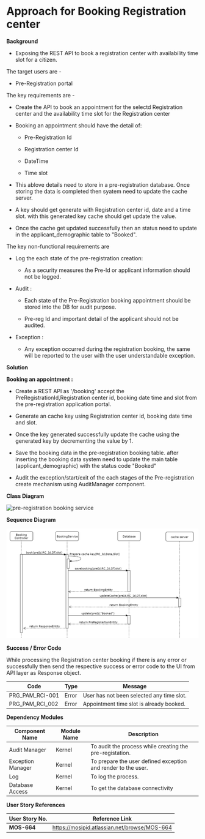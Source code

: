 
# Approach for Booking Registration center

**Background**
- Exposing the REST API to book a registration center with availability time slot for a citizen.

The target users are -
   - Pre-Registration portal

The key requirements are -

-   Create the API to book an appointment for the selectd Registration center and the availability time slot for the Registration center

-   Booking an appointment should have the detail of:

    -   Pre-Registration Id

    -   Registration center Id

    -   DateTime

    -   Time slot

- This ablove details need to store in a pre-registration database. Once storing the data is completed then syatem need to update the cache server.

- A key should get generate with Registration center id, date and a time slot. with this generated key cache should get update the value.

-  Once the cache get updated successfully then an status need to update in the applicant_demographic table to "Booked".

The key non-functional requirements are

-   Log the each state of the pre-registration creation:

    -   As a security measures the Pre-Id or applicant information should
        not be logged.

-   Audit :

    -   Each state of the Pre-Registration booking appointment should be stored into the DB
        for audit purpose.

    -   Pre-reg Id and important detail of the applicant should not be audited.

-   Exception :

    -   Any exception occurred during the registration booking, the same will
        be reported to the user with the user understandable exception.

**Solution**

**Booking an appointment :**

-   Create a REST API as '/booking' accept the PreRegistrationId,Registration center id, booking date time and slot from the pre-registration application portal.

-   Generate an cache key using Registration center id, booking date time and slot.

-   Once the key generated successfully update the cache using the generated key by decrementing the value by 1.

-   Save the booking data in the pre-registration booking table. after inserting the booking data system need to update the main table (applicant_demographic) with the status code "Booked"

-   Audit the exception/start/exit of the each stages of the Pre-registration create mechanism using AuditManager component.

**Class Diagram**

![pre-registration booking service ](_images/_class_diagram/pre-registration-booking.png)

**Sequence Diagram**

![pre-registration booking service](_images/_sequence_diagram/pre-registration-booking.png)

**Success / Error Code** 

 While processing the Registration center booking if there is any error or successfully then send the respective success or error code to the UI from API layer as  Response object.

  Code   |       Type  | Message|
-----|----------|-------------|
  PRG_PAM_RCI-001 |  Error   |   User has not been selected any time slot.
  PRG_PAM_RCI_002  | Error   |   Appointment time slot is already booked.

**Dependency Modules**

Component Name | Module Name | Description | 
-----|----------|-------------|
  Audit Manager     |   Kernel        |    To audit the process while creating the pre-registation.
  Exception Manager  |  Kernel     |       To prepare the user defined exception and render to the user.
  Log        |          Kernel         |   To log the process.
  Database Access   |    Kernel      |      To get the database connectivity


**User Story References**

  **User Story No.** |  **Reference Link** |
  -----|----------|
  **MOS-664**      |     <https://mosipid.atlassian.net/browse/MOS-664>